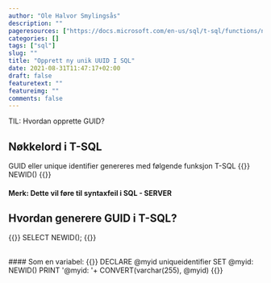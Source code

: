 ```yaml
---
author: "Ole Halvor Smylingsås"
description: ""
pageresources: ["https://docs.microsoft.com/en-us/sql/t-sql/functions/newid-transact-sql?view=sql-server-ver15"]
categories: []
tags: ["sql"]     
slug: ""
title: "Opprett ny unik UUID I SQL"
date: 2021-08-31T11:47:17+02:00
draft: false
featuretext: ""
featureimg: ""
comments: false
---
```


TIL: Hvordan opprette GUID?
<!--more-->
## Nøkkelord i T-SQL
GUID eller unique identifier genereres med følgende funksjon T-SQL
{{<highlight sql>}}
NEWID()
{{</highlight>}}
#### Merk: Dette vil føre til syntaxfeil i SQL - SERVER

## Hvordan generere GUID i T-SQL?
{{<highlight sql>}}
SELECT NEWID();
{{</highlight>}}

<br />
#### Som en variabel:
{{<highlight sql>}}
DECLARE @myid uniqueidentifier  
SET @myid: NEWID()  
PRINT '@myid: '+ CONVERT(varchar(255), @myid) 
{{</highlight>}}





